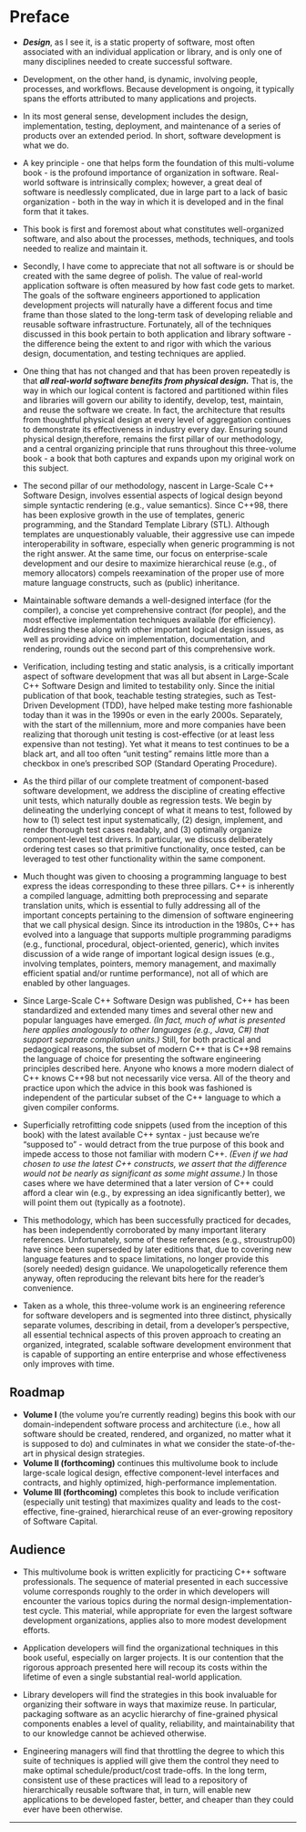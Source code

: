 # Preface

- ***Design***, as I see it, is a static property of software, most often associated with an individual application or library, and is only one of many disciplines needed to create successful software. 
- Development, on the other hand, is dynamic, involving people, processes, and workflows. Because development is ongoing, it typically spans the efforts attributed to many applications and projects.
- In its most general sense, development includes the design, implementation, testing, deployment, and maintenance of a series of products over an extended period. In short, software development is what we do.

- A key principle - one that helps form the foundation of this multi-volume book - is the profound importance of organization in software. Real-world software is intrinsically complex; however, a great deal of software is needlessly complicated, due in large part to a lack of basic organization - both in the way in which it is developed and in the final form that it takes. 
-  This book is first and foremost about what constitutes well-organized software, and also about the processes, methods, techniques, and tools needed to realize and maintain it.

- Secondly, I have come to appreciate that not all software is or should be created with the same degree of polish. The value of real-world application software is often measured by how fast code gets to market. The goals of the software engineers apportioned to application development projects will naturally have a different focus and time frame than those slated to the long-term task of developing reliable and reusable software infrastructure. Fortunately, all of the techniques discussed in this book pertain to both application and library software - the difference being the extent to and rigor with which the various design, documentation, and testing techniques are applied.

- One thing that has not changed and that has been proven repeatedly is that ***all real-world software benefits from physical design.*** That is, the way in which our  logical content is factored and partitioned within files and libraries will govern our ability to identify, develop, test, maintain, and reuse the software we create. In fact, the architecture that results from thoughtful physical design at every level of aggregation continues to demonstrate its effectiveness in industry every day. Ensuring sound physical design,therefore, remains the first pillar of our methodology, and a central organizing principle that runs throughout this three-volume book - a book that both captures and expands upon my original work on this subject.

- The second pillar of our methodology, nascent in Large-Scale C++ Software Design, involves essential aspects of logical design beyond simple syntactic rendering (e.g., value semantics). Since C++98, there has been explosive growth in the use of templates, generic programming, and the Standard Template Library (STL). Although templates are unquestionably valuable, their aggressive use can impede interoperability in software, especially when generic programming is not the right answer. At the same time, our focus on enterprise-scale development and our desire to maximize hierarchical reuse (e.g., of memory allocators) compels reexamination of the proper use of more mature language constructs, such as (public) inheritance.

- Maintainable software demands a well-designed interface (for the compiler), a concise yet comprehensive contract (for people), and the most effective implementation techniques available (for efficiency). Addressing these along with other important logical design issues, as well as providing advice on implementation, documentation, and rendering, rounds out the second part of this comprehensive work.

- Verification, including testing and static analysis, is a critically important aspect of software development that was all but absent in Large-Scale C++ Software Design and limited to testability only. Since the initial publication of that book, teachable testing strategies, such as Test-Driven Development (TDD), have helped make testing more fashionable today than it was in the 1990s or even in the early 2000s. Separately, with the start of the millennium, more and more companies have been realizing that thorough unit testing is cost-effective (or at least less expensive than not testing). Yet what it means to test continues to be a black art, and all too often “unit testing” remains little more than a checkbox in one’s prescribed SOP (Standard Operating Procedure).

- As the third pillar of our complete treatment of component-based software development, we address the discipline of creating effective unit tests, which naturally double as regression tests. We begin by delineating the underlying concept of what it means to test, followed by how to (1) select test input systematically, (2) design, implement, and render thorough test cases readably, and (3) optimally organize component-level test drivers. In particular, we discuss deliberately ordering test cases so that primitive functionality, once tested, can be leveraged to test other functionality within the same component.

- Much thought was given to choosing a programming language to best express the ideas corresponding to these three pillars. C++ is inherently a compiled language, admitting both preprocessing and separate translation units, which is essential to fully addressing all of the important concepts pertaining to the dimension of software engineering that we call physical design. Since its introduction in the 1980s, C++ has evolved into a language that supports multiple programming paradigms (e.g., functional, procedural, object-oriented, generic), which invites discussion of a wide range of important logical design issues (e.g., involving templates, pointers, memory management, and maximally efficient spatial and/or runtime performance), not all of which are enabled by other languages.

- Since Large-Scale C++ Software Design was published, C++ has been standardized and extended many times and several other new and popular languages have emerged. *(In fact, much of what is presented here applies analogously to other languages (e.g., Java, C#) that support separate compilation units.)* Still, for both practical and pedagogical reasons, the subset of modern C++ that is C++98 remains the language of choice for presenting the software engineering principles described here. Anyone who knows a more modern dialect of C++ knows C++98 but not necessarily vice versa. All of the theory and practice upon which the advice in this book was fashioned is independent of the particular subset of the C++ language to which a given compiler conforms.
- Superficially retrofitting code snippets (used from the inception of this book) with the latest available C++ syntax - just because we’re “supposed to” - would detract from the true purpose of this book and impede access to those not familiar with modern C++. *(Even if we had chosen to use the latest C++ constructs, we assert that the difference would not be nearly as significant as some might assume.)* In those cases where we have determined that a later version of C++ could afford a clear win (e.g., by expressing an idea significantly better), we will point them out (typically as a footnote).

- This methodology, which has been successfully practiced for decades, has been independently corroborated by many important literary references. Unfortunately, some of these references (e.g., stroustrup00) have since been superseded by later editions that, due to covering new language features and to space limitations, no longer provide this (sorely needed) design guidance. We unapologetically reference them anyway, often reproducing the relevant bits here for the reader’s convenience.

- Taken as a whole, this three-volume work is an engineering reference for software developers and is segmented into three distinct, physically separate volumes, describing in detail, from a developer’s perspective, all essential technical aspects of this proven approach to creating an organized, integrated, scalable software development environment that is capable of supporting an entire enterprise and whose effectiveness only improves with time.

## Roadmap

- **Volume I** (the volume you’re currently reading) begins this book with our domain-independent software process and architecture (i.e., how all software should be created, rendered, and organized, no matter what it is supposed to do) and culminates in what we consider the state-of-the-art in physical design strategies.
- **Volume II (forthcoming)** continues this multivolume book to include large-scale logical design, effective component-level interfaces and contracts, and highly optimized, high-performance implementation. 
- **Volume III (forthcoming)** completes this book to include verification (especially unit testing) that maximizes quality and leads to the cost-effective, fine-grained, hierarchical reuse of an ever-growing repository of Software Capital.

## Audience

- This multivolume book is written explicitly for practicing C++ software professionals. The sequence of material presented in each successive volume corresponds roughly to the order in which developers will encounter the various topics during the normal design-implementation-test cycle. This material, while appropriate for even the largest software development organizations, applies also to more modest development efforts.

- Application developers will find the organizational techniques in this book useful, especially on larger projects. It is our contention that the rigorous approach presented here will recoup its costs within the lifetime of even a single substantial real-world application.

- Library developers will find the strategies in this book invaluable for organizing their software in ways that maximize reuse. In particular, packaging software as an acyclic hierarchy of fine-grained physical components enables a level of quality, reliability, and maintainability that to our knowledge cannot be achieved otherwise.

- Engineering managers will find that throttling the degree to which this suite of techniques is applied will give them the control they need to make optimal schedule/product/cost trade-offs. In the long term, consistent use of these practices will lead to a repository of hierarchically reusable software that, in turn, will enable new applications to be developed faster, better, and cheaper than they could ever have been otherwise.
---
